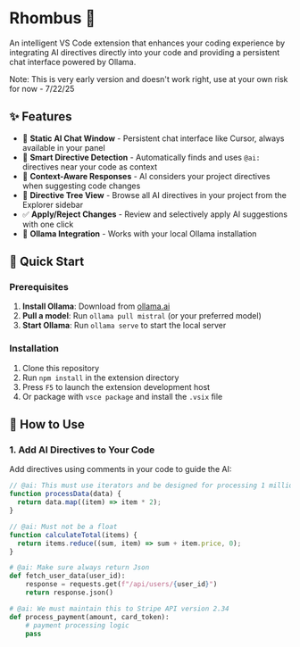 # Rhombus 🔷

An intelligent VS Code extension that enhances your coding experience by integrating AI directives directly into your code and providing a persistent chat interface powered by Ollama.

Note: This is very early version and doesn't work right, use at your own risk for now - 7/22/25

## ✨ Features

- 🤖 **Static AI Chat Window** - Persistent chat interface like Cursor, always available in your panel
- 📝 **Smart Directive Detection** - Automatically finds and uses `@ai:` directives near your code as context
- 🎯 **Context-Aware Responses** - AI considers your project directives when suggesting code changes
- 📁 **Directive Tree View** - Browse all AI directives in your project from the Explorer sidebar
- ✅ **Apply/Reject Changes** - Review and selectively apply AI suggestions with one click
- 🔗 **Ollama Integration** - Works with your local Ollama installation

## 🚀 Quick Start

### Prerequisites

1. **Install Ollama**: Download from [ollama.ai](https://ollama.ai)
2. **Pull a model**: Run `ollama pull mistral` (or your preferred model)
3. **Start Ollama**: Run `ollama serve` to start the local server

### Installation

1. Clone this repository
2. Run `npm install` in the extension directory
3. Press `F5` to launch the extension development host
4. Or package with `vsce package` and install the `.vsix` file

## 📖 How to Use

### 1. Add AI Directives to Your Code

Add directives using comments in your code to guide the AI:

```javascript
// @ai: This must use iterators and be designed for processing 1 million + records
function processData(data) {
  return data.map((item) => item * 2);
}

// @ai: Must not be a float
function calculateTotal(items) {
  return items.reduce((sum, item) => sum + item.price, 0);
}
```

```python
# @ai: Make sure always return Json
def fetch_user_data(user_id):
    response = requests.get(f"/api/users/{user_id}")
    return response.json()

# @ai: We must maintain this to Stripe API version 2.34
def process_payment(amount, card_token):
    # payment processing logic
    pass
```
